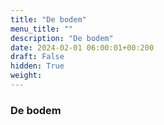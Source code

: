 ```yaml
---
title: "De bodem"
menu_title: ""
description: "De bodem"
date: 2024-02-01 06:00:01+00:200
draft: False
hidden: True
weight:
---
```

### De bodem
